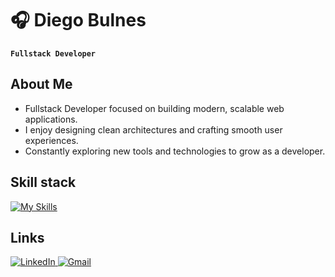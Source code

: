 # 🎧 Diego Bulnes
**`Fullstack Developer`** 

## About Me
- Fullstack Developer focused on building modern, scalable web applications.  
- I enjoy designing clean architectures and crafting smooth user experiences.  
- Constantly exploring new tools and technologies to grow as a developer.

## Skill stack
<!-- Skill icons provided by skill-icons. Full icon list and names:
     https://github.com/tandpfun/skill-icons?tab=readme-ov-file#icons-list -->
[![My Skills](https://skillicons.dev/icons?i=nextjs,angular,express,nestjs,docker,supabase,mongodb,postgres,git,typescript,nodejs&theme=dark)](https://skillicons.dev)

## Links
<a href="https://www.linkedin.com/in/diegobulnesr/" target="blank">
  <img src="https://skillicons.dev/icons?i=linkedin" alt="LinkedIn" />
</a>
<a href="mailto:diegobulnesr@gmail.com" target="blank">
  <img src="https://skillicons.dev/icons?i=gmail" alt="Gmail" />
</a>
